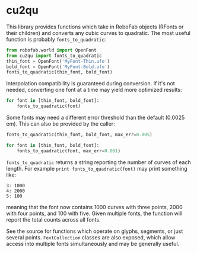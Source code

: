 # cu2qu

This library provides functions which take in RoboFab objects (RFonts or their
children) and converts any cubic curves to quadratic. The most useful function
is probably `fonts_to_quadratic`:

```python
from robofab.world import OpenFont
from cu2qu import fonts_to_quadratic
thin_font = OpenFont('MyFont-Thin.ufo')
bold_font = OpenFont('MyFont-Bold.ufo')
fonts_to_quadratic(thin_font, bold_font)
```

Interpolation compatibility is guaranteed during conversion. If it's not
needed, converting one font at a time may yield more optimized results:

```python
for font in [thin_font, bold_font]:
    fonts_to_quadratic(font)
```

Some fonts may need a different error threshold than the default (0.0025 em).
This can also be provided by the caller:

```python
fonts_to_quadratic(thin_font, bold_font, max_err=0.005)
```

```python
for font in [thin_font, bold_font]:
    fonts_to_quadratic(font, max_err=0.001)
```

`fonts_to_quadratic` returns a string reporting the number of curves of each
length. For example `print fonts_to_quadratic(font)` may print something like:

```
3: 1000
4: 2000
5: 100
```

meaning that the font now contains 1000 curves with three points, 2000 with four
points, and 100 with five. Given multiple fonts, the function will report the
total counts across all fonts.

See the source for functions which operate on glyphs, segments, or just several
points. `FontCollection` classes are also exposed, which allow access into
multiple fonts simultaneously and may be generally useful.
